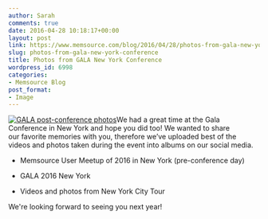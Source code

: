 ```yaml
---
author: Sarah
comments: true
date: 2016-04-28 10:18:17+00:00
layout: post
link: https://www.memsource.com/blog/2016/04/28/photos-from-gala-new-york-conference/
slug: photos-from-gala-new-york-conference
title: Photos from GALA New York Conference
wordpress_id: 6998
categories:
- Memsource Blog
post_format:
- Image
---
```


[![GALA post-conference photos](/wp-content/uploads/2016/04/GALA-post-conference-photos.png)](/wp-content/uploads/2016/04/GALA-post-conference-photos.png)We had a great time at the Gala Conference in New York and hope you did too! We wanted to share our favorite memories with you, therefore we’ve uploaded best of the videos and photos taken during the event into albums on our social media.



 	
  * Memsource User Meetup of 2016 in New York (pre-conference day)

 	
  * GALA 2016 New York

 	
  * Videos and photos from New York City Tour


We're looking forward to seeing you next year!
